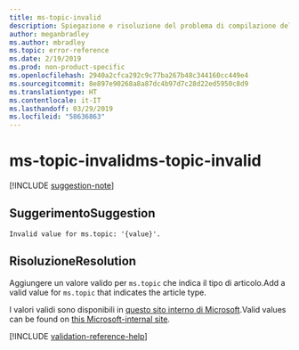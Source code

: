 ```yaml
---
title: ms-topic-invalid
description: Spiegazione e risoluzione del problema di compilazione della documentazione ms-topic-invalid
author: meganbradley
ms.author: mbradley
ms.topic: error-reference
ms.date: 2/19/2019
ms.prod: non-product-specific
ms.openlocfilehash: 2940a2cfca292c9c77ba267b48c344160cc449e4
ms.sourcegitcommit: 8e897e90268a8a87dc4b97d7c28d22ed5950c8d9
ms.translationtype: HT
ms.contentlocale: it-IT
ms.lasthandoff: 03/29/2019
ms.locfileid: "58636863"
---
```

# <a name="ms-topic-invalid"></a><span data-ttu-id="0b3ef-103">ms-topic-invalid</span><span class="sxs-lookup"><span data-stu-id="0b3ef-103">ms-topic-invalid</span></span>

[!INCLUDE [suggestion-note](includes/suggestion-note.md)]

## <a name="suggestion"></a><span data-ttu-id="0b3ef-104">Suggerimento</span><span class="sxs-lookup"><span data-stu-id="0b3ef-104">Suggestion</span></span>

`Invalid value for ms.topic: '{value}'.`

## <a name="resolution"></a><span data-ttu-id="0b3ef-105">Risoluzione</span><span class="sxs-lookup"><span data-stu-id="0b3ef-105">Resolution</span></span>

<span data-ttu-id="0b3ef-106">Aggiungere un valore valido per `ms.topic` che indica il tipo di articolo.</span><span class="sxs-lookup"><span data-stu-id="0b3ef-106">Add a valid value for `ms.topic` that indicates the article type.</span></span>

<span data-ttu-id="0b3ef-107">I valori validi sono disponibili in [questo sito interno di Microsoft](https://docsmetadatatool.azurewebsites.net/allowlists).</span><span class="sxs-lookup"><span data-stu-id="0b3ef-107">Valid values can be found on [this Microsoft-internal site](https://docsmetadatatool.azurewebsites.net/allowlists).</span></span>

<!--make sure to add this file to your includes folder and verify the path-->
[!INCLUDE [validation-reference-help](includes/validation-reference-help.md)]
